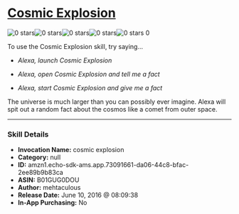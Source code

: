 # [Cosmic Explosion](http://alexa.amazon.com/#skills/amzn1.echo-sdk-ams.app.73091661-da06-44c8-bfac-2ee89b9b83ca)
![0 stars](../../images/ic_star_border_black_18dp_1x.png)![0 stars](../../images/ic_star_border_black_18dp_1x.png)![0 stars](../../images/ic_star_border_black_18dp_1x.png)![0 stars](../../images/ic_star_border_black_18dp_1x.png)![0 stars](../../images/ic_star_border_black_18dp_1x.png) 0

To use the Cosmic Explosion skill, try saying...

* *Alexa, launch Cosmic Explosion*

* *Alexa, open Cosmic Explosion and tell me a fact*

* *Alexa, start Cosmic Explosion and give me a fact*

The universe is much larger than you can possibly ever imagine. Alexa will spit out a random fact about the cosmos like a comet from outer space.

***

### Skill Details

* **Invocation Name:** cosmic explosion
* **Category:** null
* **ID:** amzn1.echo-sdk-ams.app.73091661-da06-44c8-bfac-2ee89b9b83ca
* **ASIN:** B01GUG0DOU
* **Author:** mehtaculous
* **Release Date:** June 10, 2016 @ 08:09:38
* **In-App Purchasing:** No
